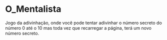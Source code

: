 # O_Mentalista
Jogo da adivinhação, onde você pode tentar adivinhar o número secreto  do número 0 até o 10 mas toda vez que  recarregar a página, terá um novo número secreto.
